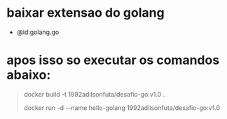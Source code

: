 
# baixar extensao do golang
- @id:golang.go 



# apos isso so executar os comandos abaixo:

> docker build -t 1992adilsonfuta/desafio-go:v1.0 . 
>
> docker run -d --name hello-golang 1992adilsonfuta/desafio-go:v1.0